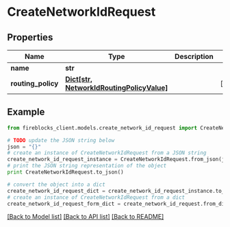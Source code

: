# CreateNetworkIdRequest


## Properties

Name | Type | Description | Notes
------------ | ------------- | ------------- | -------------
**name** | **str** |  | 
**routing_policy** | [**Dict[str, NetworkIdRoutingPolicyValue]**](NetworkIdRoutingPolicyValue.md) |  | [optional] 

## Example

```python
from fireblocks_client.models.create_network_id_request import CreateNetworkIdRequest

# TODO update the JSON string below
json = "{}"
# create an instance of CreateNetworkIdRequest from a JSON string
create_network_id_request_instance = CreateNetworkIdRequest.from_json(json)
# print the JSON string representation of the object
print CreateNetworkIdRequest.to_json()

# convert the object into a dict
create_network_id_request_dict = create_network_id_request_instance.to_dict()
# create an instance of CreateNetworkIdRequest from a dict
create_network_id_request_form_dict = create_network_id_request.from_dict(create_network_id_request_dict)
```
[[Back to Model list]](../README.md#documentation-for-models) [[Back to API list]](../README.md#documentation-for-api-endpoints) [[Back to README]](../README.md)


